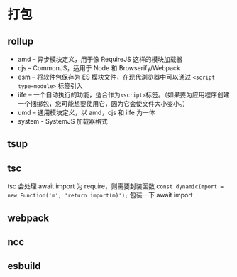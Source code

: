 # 打包

## rollup

- amd – 异步模块定义，用于像 RequireJS 这样的模块加载器
- cjs – CommonJS，适用于 Node 和 Browserify/Webpack
- esm – 将软件包保存为 ES 模块文件，在现代浏览器中可以通过 `<script type=module>` 标签引入
- iife – 一个自动执行的功能，适合作为`<script>`标签。（如果要为应用程序创建一个捆绑包，您可能想要使用它，因为它会使文件大小变小。）
- umd – 通用模块定义，以 amd，cjs 和 iife 为一体
- system - SystemJS 加载器格式

## tsup

## tsc

tsc 会处理 await import 为 require，则需要封装函数 c`onst dynamicImport = new Function('m', 'return import(m)');` 包装一下 await import

## webpack

## ncc

## esbuild
